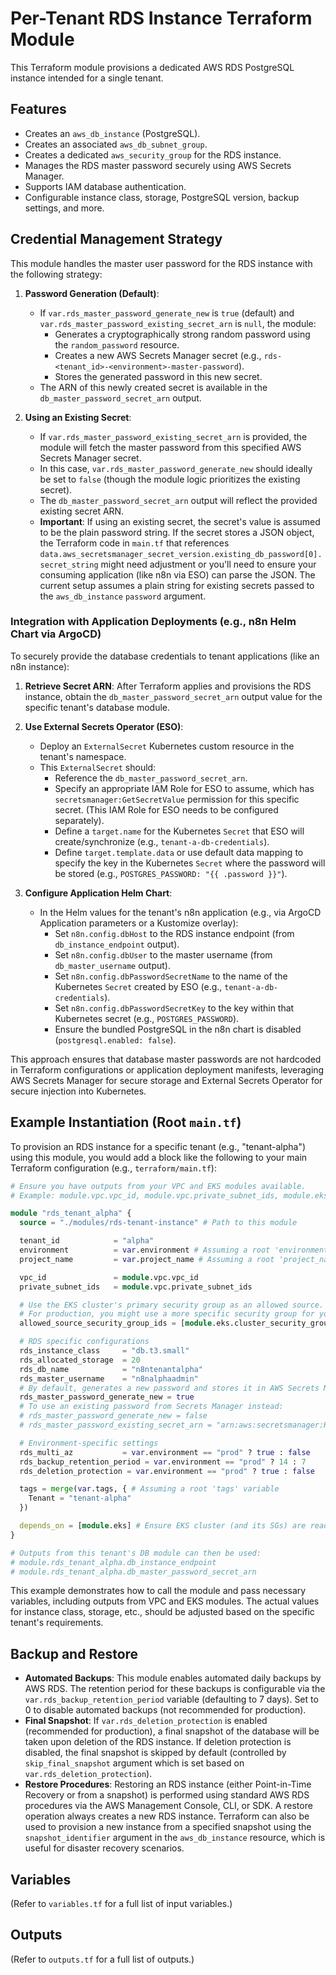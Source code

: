# Per-Tenant RDS Instance Terraform Module

This Terraform module provisions a dedicated AWS RDS PostgreSQL instance intended for a single tenant.

## Features

- Creates an `aws_db_instance` (PostgreSQL).
- Creates an associated `aws_db_subnet_group`.
- Creates a dedicated `aws_security_group` for the RDS instance.
- Manages the RDS master password securely using AWS Secrets Manager.
- Supports IAM database authentication.
- Configurable instance class, storage, PostgreSQL version, backup settings, and more.

## Credential Management Strategy

This module handles the master user password for the RDS instance with the following strategy:

1.  **Password Generation (Default)**:
    *   If `var.rds_master_password_generate_new` is `true` (default) and `var.rds_master_password_existing_secret_arn` is `null`, the module:
        *   Generates a cryptographically strong random password using the `random_password` resource.
        *   Creates a new AWS Secrets Manager secret (e.g., `rds-<tenant_id>-<environment>-master-password`).
        *   Stores the generated password in this new secret.
    *   The ARN of this newly created secret is available in the `db_master_password_secret_arn` output.

2.  **Using an Existing Secret**:
    *   If `var.rds_master_password_existing_secret_arn` is provided, the module will fetch the master password from this specified AWS Secrets Manager secret.
    *   In this case, `var.rds_master_password_generate_new` should ideally be set to `false` (though the module logic prioritizes the existing secret).
    *   The `db_master_password_secret_arn` output will reflect the provided existing secret ARN.
    *   **Important**: If using an existing secret, the secret's value is assumed to be the plain password string. If the secret stores a JSON object, the Terraform code in `main.tf` that references `data.aws_secretsmanager_secret_version.existing_db_password[0].secret_string` might need adjustment or you'll need to ensure your consuming application (like n8n via ESO) can parse the JSON. The current setup assumes a plain string for existing secrets passed to the `aws_db_instance` `password` argument.

### Integration with Application Deployments (e.g., n8n Helm Chart via ArgoCD)

To securely provide the database credentials to tenant applications (like an n8n instance):

1.  **Retrieve Secret ARN**: After Terraform applies and provisions the RDS instance, obtain the `db_master_password_secret_arn` output value for the specific tenant's database module.

2.  **Use External Secrets Operator (ESO)**:
    *   Deploy an `ExternalSecret` Kubernetes custom resource in the tenant's namespace.
    *   This `ExternalSecret` should:
        *   Reference the `db_master_password_secret_arn`.
        *   Specify an appropriate IAM Role for ESO to assume, which has `secretsmanager:GetSecretValue` permission for this specific secret. (This IAM Role for ESO needs to be configured separately).
        *   Define a `target.name` for the Kubernetes `Secret` that ESO will create/synchronize (e.g., `tenant-a-db-credentials`).
        *   Define `target.template.data` or use default data mapping to specify the key in the Kubernetes `Secret` where the password will be stored (e.g., `POSTGRES_PASSWORD: "{{ .password }}"`).

3.  **Configure Application Helm Chart**:
    *   In the Helm values for the tenant's n8n application (e.g., via ArgoCD Application parameters or a Kustomize overlay):
        *   Set `n8n.config.dbHost` to the RDS instance endpoint (from `db_instance_endpoint` output).
        *   Set `n8n.config.dbUser` to the master username (from `db_master_username` output).
        *   Set `n8n.config.dbPasswordSecretName` to the name of the Kubernetes `Secret` created by ESO (e.g., `tenant-a-db-credentials`).
        *   Set `n8n.config.dbPasswordSecretKey` to the key within that Kubernetes secret (e.g., `POSTGRES_PASSWORD`).
        *   Ensure the bundled PostgreSQL in the n8n chart is disabled (`postgresql.enabled: false`).

This approach ensures that database master passwords are not hardcoded in Terraform configurations or application deployment manifests, leveraging AWS Secrets Manager for secure storage and External Secrets Operator for secure injection into Kubernetes.

## Example Instantiation (Root `main.tf`)

To provision an RDS instance for a specific tenant (e.g., "tenant-alpha") using this module, you would add a block like the following to your main Terraform configuration (e.g., `terraform/main.tf`):

```terraform
# Ensure you have outputs from your VPC and EKS modules available.
# Example: module.vpc.vpc_id, module.vpc.private_subnet_ids, module.eks.cluster_security_group_id

module "rds_tenant_alpha" {
  source = "./modules/rds-tenant-instance" # Path to this module

  tenant_id            = "alpha"
  environment          = var.environment # Assuming a root 'environment' variable (e.g., "dev", "prod")
  project_name         = var.project_name # Assuming a root 'project_name' variable

  vpc_id               = module.vpc.vpc_id
  private_subnet_ids   = module.vpc.private_subnet_ids

  # Use the EKS cluster's primary security group as an allowed source.
  # For production, you might use a more specific security group for your n8n application pods.
  allowed_source_security_group_ids = [module.eks.cluster_security_group_id]

  # RDS specific configurations
  rds_instance_class     = "db.t3.small"
  rds_allocated_storage  = 20
  rds_db_name            = "n8ntenantalpha"
  rds_master_username    = "n8nalphaadmin"
  # By default, generates a new password and stores it in AWS Secrets Manager:
  rds_master_password_generate_new = true
  # To use an existing password from Secrets Manager instead:
  # rds_master_password_generate_new = false
  # rds_master_password_existing_secret_arn = "arn:aws:secretsmanager:REGION:ACCOUNT_ID:secret:your/secret/name-XXXXXX"

  # Environment-specific settings
  rds_multi_az           = var.environment == "prod" ? true : false
  rds_backup_retention_period = var.environment == "prod" ? 14 : 7
  rds_deletion_protection = var.environment == "prod" ? true : false

  tags = merge(var.tags, { # Assuming a root 'tags' variable
    Tenant = "tenant-alpha"
  })

  depends_on = [module.eks] # Ensure EKS cluster (and its SGs) are ready
}

# Outputs from this tenant's DB module can then be used:
# module.rds_tenant_alpha.db_instance_endpoint
# module.rds_tenant_alpha.db_master_password_secret_arn
```
This example demonstrates how to call the module and pass necessary variables, including outputs from VPC and EKS modules. The actual values for instance class, storage, etc., should be adjusted based on the specific tenant's requirements.

## Backup and Restore

*   **Automated Backups**: This module enables automated daily backups by AWS RDS. The retention period for these backups is configurable via the `var.rds_backup_retention_period` variable (defaulting to 7 days). Set to 0 to disable automated backups (not recommended for production).
*   **Final Snapshot**: If `var.rds_deletion_protection` is enabled (recommended for production), a final snapshot of the database will be taken upon deletion of the RDS instance. If deletion protection is disabled, the final snapshot is skipped by default (controlled by `skip_final_snapshot` argument which is set based on `var.rds_deletion_protection`).
*   **Restore Procedures**: Restoring an RDS instance (either Point-in-Time Recovery or from a snapshot) is performed using standard AWS RDS procedures via the AWS Management Console, CLI, or SDK. A restore operation always creates a new RDS instance. Terraform can also be used to provision a new instance from a specified snapshot using the `snapshot_identifier` argument in the `aws_db_instance` resource, which is useful for disaster recovery scenarios.

## Variables

(Refer to `variables.tf` for a full list of input variables.)

## Outputs

(Refer to `outputs.tf` for a full list of outputs.)

